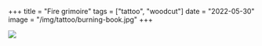 +++
title = "Fire grimoire"
tags = ["tattoo", "woodcut"]
date = "2022-05-30"
image = "/img/tattoo/burning-book.jpg"
+++

![](/img/tattoo/fire-book.jpg)
